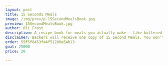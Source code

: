 ```yaml
---
layout: post
title: 15 Seconds Meals
image: /img/prev/p-15SecondMealsBook.jpg
preview: 15SecondMealsBook.jpg
author: Oli Frost
description: A recipe book for meals you actually make – like buttered cold bread, or cereal for lunch.
disclaimer: Backers will receive one copy of 15 Second Meals. You won’t be charged unless the goal is reached. Nutritional value not guaranteed.
order: 59f5f8453fa4f51200a54b13
goal: 25000
price: 20

---
```


